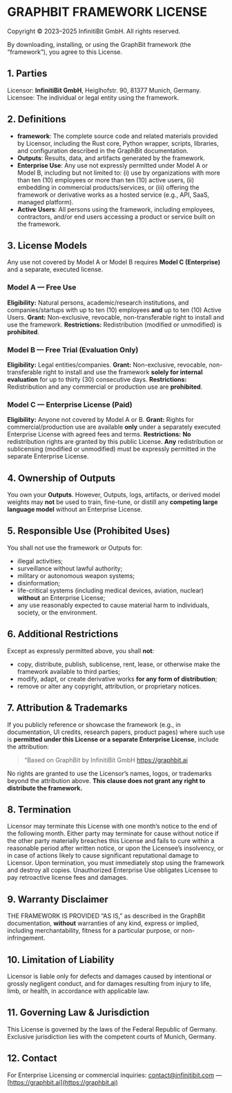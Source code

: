 # GRAPHBIT FRAMEWORK LICENSE

Copyright © 2023–2025 InfinitiBit GmbH. All rights reserved.

By downloading, installing, or using the GraphBit framework (the “framework”), you agree to this License.

## 1. Parties

Licensor: **InfinitiBit GmbH**, Heiglhofstr. 90, 81377 Munich, Germany.
Licensee: The individual or legal entity using the framework.

## 2. Definitions

* **framework**: The complete source code and related materials provided by Licensor, including the Rust core, Python wrapper, scripts, libraries, and configuration described in the GraphBit documentation.
* **Outputs**: Results, data, and artifacts generated by the framework.
* **Enterprise Use**: Any use not expressly permitted under Model A or Model B, including but not limited to: (i) use by organizations with more than ten (10) employees or more than ten (10) active users, (ii) embedding in commercial products/services, or (iii) offering the framework or derivative works as a hosted service (e.g., API, SaaS, managed platform).
* **Active Users**: All persons using the framework, including employees, contractors, and/or end users accessing a product or service built on the framework.

## 3. License Models

Any use not covered by Model A or Model B requires **Model C (Enterprise)** and a separate, executed license.

### Model A — Free Use

**Eligibility:** Natural persons, academic/research institutions, and companies/startups with up to ten (10) employees **and** up to ten (10) Active Users.
**Grant:** Non-exclusive, revocable, non-transferable right to install and use the framework.
**Restrictions:** Redistribution (modified or unmodified) is **prohibited**.

### Model B — Free Trial (Evaluation Only)

**Eligibility:** Legal entities/companies.
**Grant:** Non-exclusive, revocable, non-transferable right to install and use the framework **solely for internal evaluation** for up to thirty (30) consecutive days.
**Restrictions:** Redistribution and any commercial or production use are **prohibited**.

### Model C — Enterprise License (Paid)

**Eligibility:** Anyone not covered by Model A or B.
**Grant:** Rights for commercial/production use are available **only** under a separately executed Enterprise License with agreed fees and terms.
**Restrictions:** **No** redistribution rights are granted by this public License. **Any** redistribution or sublicensing (modified or unmodified) must be expressly permitted in the separate Enterprise License.

## 4. Ownership of Outputs

You own your **Outputs**. However, Outputs, logs, artifacts, or derived model weights may **not** be used to train, fine-tune, or distill any **competing large language model** without an Enterprise License.

## 5. Responsible Use (Prohibited Uses)

You shall not use the framework or Outputs for:

* illegal activities;
* surveillance without lawful authority;
* military or autonomous weapon systems;
* disinformation;
* life-critical systems (including medical devices, aviation, nuclear) **without** an Enterprise License;
* any use reasonably expected to cause material harm to individuals, society, or the environment.

## 6. Additional Restrictions

Except as expressly permitted above, you shall **not**:

* copy, distribute, publish, sublicense, rent, lease, or otherwise make the framework available to third parties;
* modify, adapt, or create derivative works **for any form of distribution**;
* remove or alter any copyright, attribution, or proprietary notices.

## 7. Attribution & Trademarks

If you publicly reference or showcase the framework (e.g., in documentation, UI credits, research papers, product pages) where such use is **permitted under this License or a separate Enterprise License**, include the attribution:

> “Based on GraphBit by InfinitiBit GmbH https://graphbit.ai

No rights are granted to use the Licensor’s names, logos, or trademarks beyond the attribution above. **This clause does not grant any right to distribute the framework.**

## 8. Termination

Licensor may terminate this License with one month’s notice to the end of the following month. Either party may terminate for cause without notice if the other party materially breaches this License and fails to cure within a reasonable period after written notice, or upon the Licensee’s insolvency, or in case of actions likely to cause significant reputational damage to Licensor.
Upon termination, you must immediately stop using the framework and destroy all copies. Unauthorized Enterprise Use obligates Licensee to pay retroactive license fees and damages.

## 9. Warranty Disclaimer

THE FRAMEWORK IS PROVIDED “AS IS,” as described in the GraphBit documentation, **without** warranties of any kind, express or implied, including merchantability, fitness for a particular purpose, or non-infringement.

## 10. Limitation of Liability

Licensor is liable only for defects and damages caused by intentional or grossly negligent conduct, and for damages resulting from injury to life, limb, or health, in accordance with applicable law.

## 11. Governing Law & Jurisdiction

This License is governed by the laws of the Federal Republic of Germany. Exclusive jurisdiction lies with the competent courts of Munich, Germany.

## 12. Contact

For Enterprise Licensing or commercial inquiries:
[contact@infinitibit.com](mailto:contact@infinitibit.com) — [https://graphbit.ai](https://graphbit.ai)

